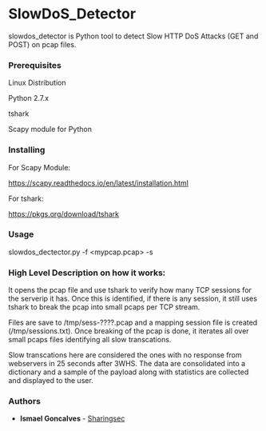 # SlowDoS_Detector

slowdos_detector is Python tool to detect Slow HTTP DoS Attacks (GET and POST) on pcap files.

### Prerequisites

Linux Distribution

Python 2.7.x 

tshark 

Scapy module for Python 

### Installing

For Scapy Module:

https://scapy.readthedocs.io/en/latest/installation.html

For tshark:

https://pkgs.org/download/tshark


### Usage

slowdos_dectector.py -f <mypcap.pcap> -s <myserverip>

### High Level Description on how it works:

It opens the pcap file and use tshark to verify how many TCP sessions for the serverip it has.
Once this is identified, if there is any session, it still uses tshark to break the pcap into small pcaps per TCP stream.

Files are save to /tmp/sess-????.pcap and a mapping session file is created (/tmp/sessions.txt).
Once breaking of the pcap is done, it iterates all over small pcaps files identifying all slow transcations.

Slow transcations here are considered the ones with no response from webservers in 25 seconds after 3WHS.
The data are consolidated into a dictionary and a sample of the payload along with statistics are collected and displayed to the user.

### Authors

* **Ismael Goncalves** -  [Sharingsec](https://sharingsec.blogspot.com)
